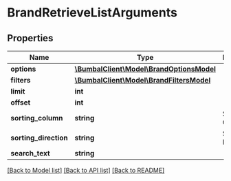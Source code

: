 # BrandRetrieveListArguments

## Properties
Name | Type | Description | Notes
------------ | ------------- | ------------- | -------------
**options** | [**\BumbalClient\Model\BrandOptionsModel**](BrandOptionsModel.md) |  | [optional] 
**filters** | [**\BumbalClient\Model\BrandFiltersModel**](BrandFiltersModel.md) |  | [optional] 
**limit** | **int** |  | [optional] 
**offset** | **int** |  | [optional] 
**sorting_column** | **string** | Sorting Column | [optional] 
**sorting_direction** | **string** | Sorting Direction | [optional] 
**search_text** | **string** |  | [optional] 

[[Back to Model list]](../README.md#documentation-for-models) [[Back to API list]](../README.md#documentation-for-api-endpoints) [[Back to README]](../README.md)


